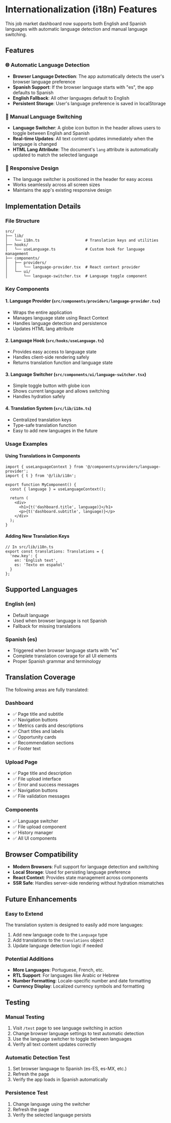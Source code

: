 # Internationalization (i18n) Features

This job market dashboard now supports both English and Spanish languages with automatic language detection and manual language switching.

## Features

### 🌐 Automatic Language Detection
- **Browser Language Detection**: The app automatically detects the user's browser language preference
- **Spanish Support**: If the browser language starts with "es", the app defaults to Spanish
- **English Fallback**: All other languages default to English
- **Persistent Storage**: User's language preference is saved in localStorage

### 🔄 Manual Language Switching
- **Language Switcher**: A globe icon button in the header allows users to toggle between English and Spanish
- **Real-time Updates**: All text content updates immediately when the language is changed
- **HTML Lang Attribute**: The document's `lang` attribute is automatically updated to match the selected language

### 📱 Responsive Design
- The language switcher is positioned in the header for easy access
- Works seamlessly across all screen sizes
- Maintains the app's existing responsive design

## Implementation Details

### File Structure
```
src/
├── lib/
│   └── i18n.ts                    # Translation keys and utilities
├── hooks/
│   └── useLanguage.ts             # Custom hook for language management
├── components/
│   ├── providers/
│   │   └── language-provider.tsx  # React context provider
│   └── ui/
│       └── language-switcher.tsx  # Language toggle component
```

### Key Components

#### 1. Language Provider (`src/components/providers/language-provider.tsx`)
- Wraps the entire application
- Manages language state using React Context
- Handles language detection and persistence
- Updates HTML lang attribute

#### 2. Language Hook (`src/hooks/useLanguage.ts`)
- Provides easy access to language state
- Handles client-side rendering safely
- Returns translation function and language state

#### 3. Language Switcher (`src/components/ui/language-switcher.tsx`)
- Simple toggle button with globe icon
- Shows current language and allows switching
- Handles hydration safely

#### 4. Translation System (`src/lib/i18n.ts`)
- Centralized translation keys
- Type-safe translation function
- Easy to add new languages in the future

### Usage Examples

#### Using Translations in Components
```tsx
import { useLanguageContext } from '@/components/providers/language-provider';
import { t } from '@/lib/i18n';

export function MyComponent() {
  const { language } = useLanguageContext();
  
  return (
    <div>
      <h1>{t('dashboard.title', language)}</h1>
      <p>{t('dashboard.subtitle', language)}</p>
    </div>
  );
}
```

#### Adding New Translation Keys
```tsx
// In src/lib/i18n.ts
export const translations: Translations = {
  'new.key': {
    en: 'English text',
    es: 'Texto en español'
  }
};
```

## Supported Languages

### English (en)
- Default language
- Used when browser language is not Spanish
- Fallback for missing translations

### Spanish (es)
- Triggered when browser language starts with "es"
- Complete translation coverage for all UI elements
- Proper Spanish grammar and terminology

## Translation Coverage

The following areas are fully translated:

### Dashboard
- ✅ Page title and subtitle
- ✅ Navigation buttons
- ✅ Metrics cards and descriptions
- ✅ Chart titles and labels
- ✅ Opportunity cards
- ✅ Recommendation sections
- ✅ Footer text

### Upload Page
- ✅ Page title and description
- ✅ File upload interface
- ✅ Error and success messages
- ✅ Navigation buttons
- ✅ File validation messages

### Components
- ✅ Language switcher
- ✅ File upload component
- ✅ History manager
- ✅ All UI components

## Browser Compatibility

- **Modern Browsers**: Full support for language detection and switching
- **Local Storage**: Used for persisting language preference
- **React Context**: Provides state management across components
- **SSR Safe**: Handles server-side rendering without hydration mismatches

## Future Enhancements

### Easy to Extend
The translation system is designed to easily add more languages:

1. Add new language code to the `Language` type
2. Add translations to the `translations` object
3. Update language detection logic if needed

### Potential Additions
- **More Languages**: Portuguese, French, etc.
- **RTL Support**: For languages like Arabic or Hebrew
- **Number Formatting**: Locale-specific number and date formatting
- **Currency Display**: Localized currency symbols and formatting

## Testing

### Manual Testing
1. Visit `/test` page to see language switching in action
2. Change browser language settings to test automatic detection
3. Use the language switcher to toggle between languages
4. Verify all text content updates correctly

### Automatic Detection Test
1. Set browser language to Spanish (es-ES, es-MX, etc.)
2. Refresh the page
3. Verify the app loads in Spanish automatically

### Persistence Test
1. Change language using the switcher
2. Refresh the page
3. Verify the selected language persists
